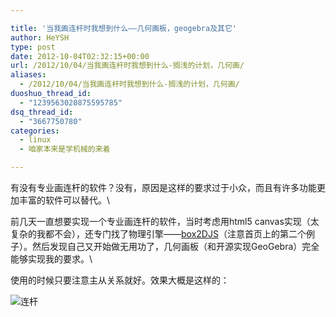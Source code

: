 ```yaml
---

title: '当我画连杆时我想到什么——几何画板，geogebra及其它'
author: HeYSH
type: post
date: 2012-10-04T02:32:15+00:00
url: /2012/10/04/当我画连杆时我想到什么-搁浅的计划，几何画/
aliases:
  - /2012/10/04/当我画连杆时我想到什么-搁浅的计划，几何画/
duoshuo_thread_id:
  - "1239563020875595785"
dsq_thread_id:
  - "3667750780"
categories:
  - linux
  - 咱家本来是学机械的来着

---
```

有没有专业画连杆的软件？没有，原因是这样的要求过于小众，而且有许多功能更加丰富的软件可以替代。\

前几天一直想要实现一个专业画连杆的软件，当时考虑用html5
canvas实现（太复杂的我都不会），还专门找了物理引擎——[box2DJS](http://box2d-js.sourceforge.net/index2.html "box2d-js版")（注意首页上的第二个例子）。然后发现自己又开始做无用功了，几何画板（和开源实现GeoGebra）完全能够实现我的要求。\

使用的时候只要注意主从关系就好。效果大概是这样的：



![连杆](/连杆.gif)

